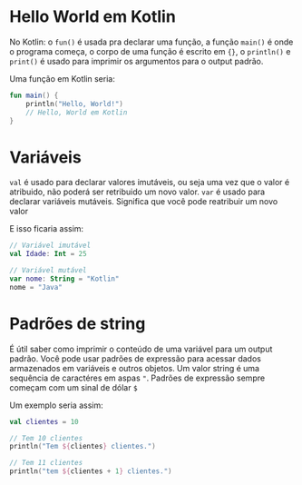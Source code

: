 # Hello World em Kotlin

No Kotlin:
o `fun()` é usada pra declarar uma função,
a função `main()` é onde o programa começa,
o corpo de uma função é escrito em `{}`,
o `println()` e `print()` é usado para imprimir os argumentos para o output padrão.

Uma função em Kotlin seria:

```kotlin
fun main() {
    println("Hello, World!")
    // Hello, World em Kotlin
}
```

# Variáveis

`val` é usado para declarar valores imutáveis, ou seja uma vez que o valor é atribuido, não poderá ser retribuido um novo valor.
`var` é usado para declarar variáveis mutáveis. Significa que você pode reatribuir um novo valor

E isso ficaria assim:

```kotlin
// Variável imutável
val Idade: Int = 25

// Variável mutável
var nome: String = "Kotlin"
nome = "Java"

```

# Padrões de string

É útil saber como imprimir o conteúdo de uma variável para um output padrão. Você pode usar padrões de expressão para acessar dados armazenados em variáveis e outros objetos. Um valor string é uma sequência de caractéres em aspas `"`. Padrões de expressão sempre começam com um sinal de dólar `$`

Um exemplo seria assim:
```kotlin
val clientes = 10

// Tem 10 clientes
println("Tem ${clientes} clientes.")

// Tem 11 clientes
println("tem ${clientes + 1} clientes.")
```